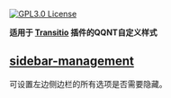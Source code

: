 [![GPL3.0 License](https://img.shields.io/badge/license-GPL3.0-blue.svg?style=flat)](https://opensource.org/license/GPL-3.0)

**适用于 [Transitio](https://github.com/PRO-2684/transitio) 插件的QQNT自定义样式**

## [sidebar-management](./sidebar-management.css)

可设置左边侧边栏的所有选项是否需要隐藏。
